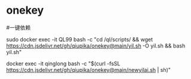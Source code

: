 # onekey
#一键依赖

sudo docker exec -it QL99 bash -c "cd /ql/scripts/ && wget https://cdn.jsdelivr.net/gh/qiupika/onekey@main/yil.sh -O yil.sh && bash yil.sh"  



docker exec -it qinglong bash -c "$(curl -fsSL https://cdn.jsdelivr.net/gh/qiupika/onekey@main/newyilai.sh  | sh)"

